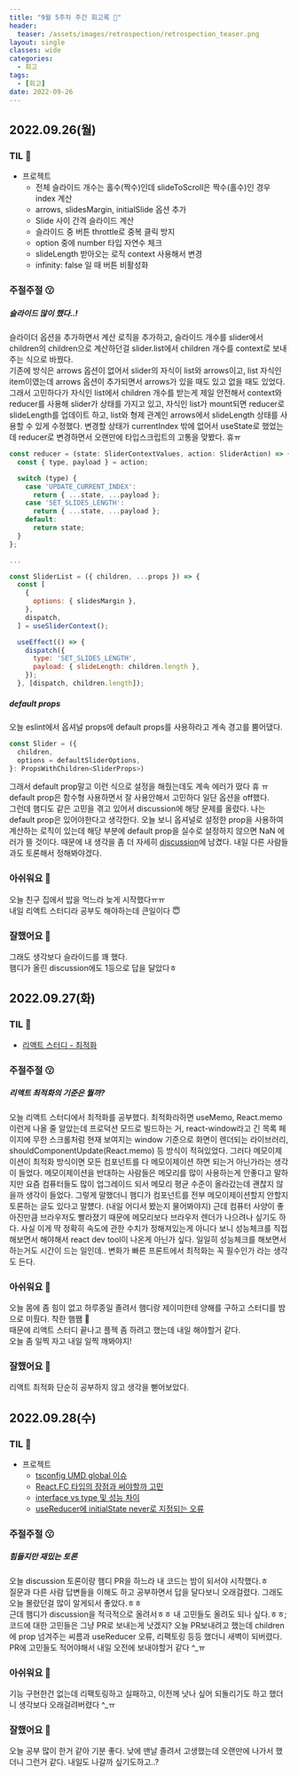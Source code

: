 ```yaml
---
title: "9월 5주차 주간 회고록 🙂"
header:
  teaser: /assets/images/retrospection/retrospection_teaser.png
layout: single
classes: wide
categories:
  - 회고
tags:
  - [회고]
date: 2022-09-26
---
```


## 2022.09.26(월)

### TIL 🧐

- 프로젝트
  - 전체 슬라이드 개수는 홀수(짝수)인데 slideToScroll은 짝수(홀수)인 경우 index 계산
  - arrows, slidesMargin, initialSlide 옵션 추가
  - Slide 사이 간격 슬라이드 계산
  - 슬라이드 중 버튼 throttle로 중복 클릭 방지
  - option 중에 number 타입 자연수 체크
  - slideLength 받아오는 로직 context 사용해서 변경
  - infinity: false 일 때 버튼 비활성화

### 주절주절 😗

##### 슬라이드 많이 했다..!

슬라이더 옵션을 추가하면서 계산 로직을 추가하고, 슬라이드 개수를 slider에서 children의 children으로 계산하던걸 slider.list에서 children 개수를 context로 보내주는 식으로 바꿨다.  
기존에 방식은 arrows 옵션이 없어서 slider의 자식이 list와 arrows이고, list 자식인 item이였는데 arrows 옵션이 추가되면서 arrows가 있을 때도 있고 없을 때도 있었다. 그래서 고민하다가 자식인 list에서 children 개수를 받는게 제일 안전해서 context와 reducer를 사용해 slider가 상태를 가지고 있고, 자식인 list가 mount되면 reducer로 slideLength를 업데이트 하고, list와 형제 관계인 arrows에서 slideLength 상태를 사용할 수 있게 수정했다. 변경할 상태가 currentIndex 밖에 없어서 useState로 했었는데 reducer로 변경하면서 오랜만에 타입스크립트의 고통을 맞봤다. 휴ㅠ

```js
const reducer = (state: SliderContextValues, action: SliderAction) => {
  const { type, payload } = action;

  switch (type) {
    case 'UPDATE_CURRENT_INDEX':
      return { ...state, ...payload };
    case 'SET_SLIDES_LENGTH':
      return { ...state, ...payload };
    default:
      return state;
  }
};

...

const SliderList = ({ children, ...props }) => {
  const [
    {
      options: { slidesMargin },
    },
    dispatch,
  ] = useSliderContext();

  useEffect(() => {
    dispatch({
      type: 'SET_SLIDES_LENGTH',
      payload: { slideLength: children.length },
    });
  }, [dispatch, children.length]);
```

##### default props

오늘 eslint에서 옵셔널 props에 default props를 사용하라고 계속 경고를 뿜어댔다.

```js
const Slider = ({
  children,
  options = defaultSliderOptions,
}: PropsWithChildren<SliderProps>)
```

그래서 default prop말고 이런 식으로 설정을 해줬는데도 계속 에러가 떴다 휴 ㅠ  
default prop은 함수형 사용하면서 잘 사용안해서 고민하다 일단 옵션을 off했다.  
그런데 햄디도 같은 고민을 겪고 있어서 discussion에 해당 문제를 올렸다. 나는 default prop은 있어야한다고 생각한다. 오늘 보니 옵셔널로 설정한 prop을 사용하여 계산하는 로직이 있는데 해당 부분에 default prop을 실수로 설정하지 않으면 NaN 에러가 뜰 것이다. 때문에 내 생각을 좀 더 자세히 [discussion](https://github.com/Co-Studo/Co-Studo-front/discussions/22)에 남겼다. 내일 다른 사람들과도 토론해서 정해봐야겠다.

### 아쉬워요 🙁

오늘 친구 집에서 밥을 먹느라 늦게 시작했다ㅠㅠ  
내일 리액트 스터디라 공부도 해야하는데 큰일이다 😇

### 잘했어요 🙂

그래도 생각보다 슬라이드를 꽤 했다.  
햄디가 올린 discussion에도 1등으로 답을 달았다ㅎ

## 2022.09.27(화)

### TIL 🧐

- [리액트 스터디 - 최적화](https://donyy.notion.site/55608af508e545b4ae9a0e180d04165d)

### 주절주절 😗

##### 리액트 최적화의 기준은 뭘까?

오늘 리액트 스터디에서 최적화를 공부했다. 최적화라하면 useMemo, React.memo 이런게 나올 줄 알았는데 프로덕션 모드로 빌드하는 거, react-window라고 긴 목록 페이지에 무한 스크롤처럼 현재 보여지는 window 기준으로 화면이 렌더되는 라이브러리, shouldComponentUpdate(React.memo) 등 방식이 적혀있었다. 그러다 메모이제이션이 최적화 방식이면 모든 컴포넌트를 다 메모이제이션 하면 되는거 아닌가라는 생각이 들었다. 메모이제이션을 반대하는 사람들은 메모리를 많이 사용하는게 안좋다고 말하지만 요즘 컴퓨터들도 많이 업그레이드 되서 메모리 평균 수준이 올라갔는데 괜찮지 않을까 생각이 들었다. 그렇게 말했더니 햄디가 컴포넌트를 전부 메모이제이션할지 안할지 토론하는 글도 있다고 말헀다. (내일 어디서 봤는지 물어봐야지) 근데 컴퓨터 사양이 좋아진만큼 브라우저도 빨라졌기 때문에 메모리보다 브라우저 렌더가 나으려나 싶기도 하다. 사실 이게 딱 정확히 속도에 관한 수치가 정해져있는게 아니다 보니 성능체크를 직접 해보면서 해야해서 react dev tool이 나온게 아닌가 싶다. 일일히 성능체크를 해보면서 하는거도 시간이 드는 일인데.. 변화가 빠른 프론트에서 최적화는 꼭 필수인가 라는 생각도 든다.

### 아쉬워요 🙁

오늘 몸에 좀 힘이 없고 하루종일 졸려서 햄디랑 제이미한테 양해를 구하고 스터디를 밤으로 미뤘다. 착한 햄쨈 🥹  
때문에 리액트 스터디 끝나고 플젝 좀 하려고 했는데 내일 해야할거 같다.  
오늘 좀 일찍 자고 내일 일찍 깨봐야지!

### 잘했어요 🙂

리액트 최적화 단순히 공부하지 않고 생각을 뻗어보았다.

## 2022.09.28(수)

### TIL 🧐

- 프로젝트
  - [tsconfig UMD global 이슈](https://github.com/Co-Studo/Co-Studo-front/discussions/22#discussioncomment-3748771)
  - [React.FC 타입의 장점과 써야할까 고민](https://github.com/Co-Studo/Co-Studo-front/discussions/22#discussioncomment-3751185)
  - [interface vs type 및 성능 차이](https://yceffort.kr/2021/03/typescript-interface-vs-type)
  - [useReducer에 initialState never로 지정되는 오류](https://stackoverflow.com/questions/54771003/usereducers-initialstate-is-typed-as-never)

### 주절주절 😗

##### 힘들지만 재밌는 토론

오늘 discussion 토론이랑 햄디 PR을 하느라 내 코드는 밤이 되서야 시작했다.ㅎ  
질문과 다른 사람 답변들을 이해도 하고 공부하면서 답을 달다보니 오래걸렸다. 그래도 오늘 몰랐던걸 많이 알게되서 좋았다.ㅎㅎ  
근데 햄디가 discussion을 적극적으로 올려서ㅎㅎ 내 고민들도 올려도 되나 싶다.ㅎㅎ;  
코드에 대한 고민들은 그냥 PR로 보내는게 낫겠지? 오늘 PR보내려고 했는데 children에 prop 넘겨주는 씨름과 useReducer 오류, 리팩토링 등등 했더니 새벽이 되버렸다.  
PR에 고민들도 적어야해서 내일 오전에 보내야할거 같다 ^\_ㅠ

### 아쉬워요 🙁

기능 구현한건 없는데 리팩토링하고 실패하고, 이전께 낫나 싶어 되돌리기도 하고 했더니 생각보다 오래걸려버렸다 ^\_ㅠ

### 잘했어요 🙂

오늘 공부 많이 한거 같아 기분 좋다. 낮에 맨날 졸려서 고생했는데 오랜만에 나가서 했더니 그런거 같다. 내일도 나갈까 싶기도하고..?
